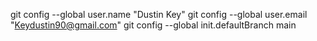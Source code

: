 git config --global user.name "Dustin Key"
git config --global user.email "Keydustin90@gmail.com"
git config --global init.defaultBranch main

